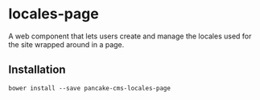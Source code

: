 # locales-page
A web component that lets users create and manage the locales used for the site wrapped around in a page.

## Installation

```shell
bower install --save pancake-cms-locales-page
```